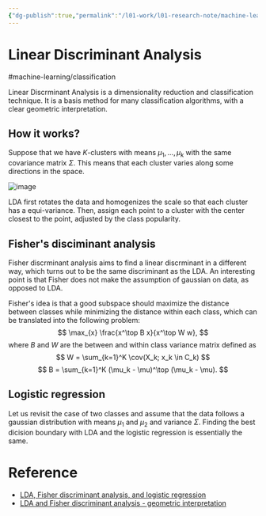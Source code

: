```yaml
---
{"dg-publish":true,"permalink":"/l01-work/l01-research-note/machine-learning/linear-discriminant-analysis/","dgPassFrontmatter":true}
---
```




# Linear Discriminant Analysis 
#machine-learning/classification

Linear Discrminant Analysis is a dimensionality reduction and classification technique. It is a basis method for many classification algorithms, with a clear geometric interpretation. 


## How it works? 
Suppose that we have $K$-clusters with means $\mu_1,\ldots,\mu_k$ with the same covariance matrix $\Sigma$. This means that each cluster varies along some directions in the space. 

![image](https://drive.google.com/uc?export=view&id=1Yu3UYvYoZeVJNmuYDX1Zfov_KbUaJor7)

LDA first rotates the data and homogenizes the scale so that each cluster has a equi-variance. Then, assign each point to a cluster with the center closest to the point, adjusted by the class popularity.  


## Fisher's disciminant analysis 

Fisher discrminant analysis aims to find a linear discrminant in a different way, which turns out to be the same discriminant as the LDA. An interesting point is that Fisher does not make the assumption of gaussian on data, as opposed to LDA. 

Fisher's idea is that a good subspace should maximize the distance between classes while minimizing the distance within each class, which can be translated into the following problem:
$$
\max_{x} \frac{x^\top B x}{x^\top W w},
$$
where $B$ and $W$ are the between and within class variance matrix defined as 
$$
W = \sum_{k=1}^K \cov(X_k; x_k \in C_k) 
$$
$$
B = \sum_{k=1}^K (\mu_k - \mu)^\top (\mu_k - \mu).
$$

## Logistic regression
Let us revisit the case of two classes and assume that the data follows a gaussian distribution with means $\mu_1$ and $\mu_2$ and variance $\Sigma$. Finding the best dicision boundary with LDA and the logistic regression is essentially the same.

# Reference
- [LDA, Fisher discriminant analysis, and logistic regression](http://www.stat.cmu.edu/~ryantibs/datamining/lectures/21-clas2.pdf)
- [LDA and Fisher discriminant analysis - geometric interpretation](https://towardsdatascience.com/linear-discriminant-analysis-explained-f88be6c1e00b)